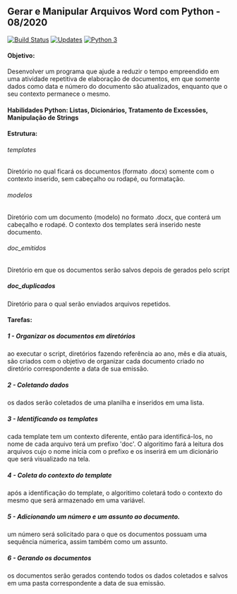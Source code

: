 ## Gerar e Manipular Arquivos Word com Python - 08/2020
[![Build Status](https://app.travis-ci.com/uadson/gerar_doc_word_python.svg?branch=master)](https://app.travis-ci.com/uadson/gerar_doc_word_python)	[![Updates](https://pyup.io/repos/github/uadson/gerar_doc_word_python/shield.svg)](https://pyup.io/repos/github/uadson/gerar_doc_word_python/)	[![Python 3](https://pyup.io/repos/github/uadson/gerar_doc_word_python/python-3-shield.svg)](https://pyup.io/repos/github/uadson/gerar_doc_word_python/)

#### Objetivo:
	
Desenvolver um programa que ajude a reduzir o tempo empreendido em uma atividade repetitiva de elaboração de documentos, em que somente dados como data e número do documento são atualizados, enquanto que o seu contexto permanece o mesmo.
#### Habilidades Python: Listas, Dicionários, Tratamento de Excessões, Manipulação de Strings


#### Estrutura:


###### templates

Diretório no qual ficará os documentos (formato .docx) somente com o contexto inserido, sem cabeçalho ou rodapé, ou formatação.


###### modelos

Diretório com um documento (modelo) no formato .docx, que conterá um cabeçalho e rodapé. O contexto dos templates será inserido neste documento.


###### doc_emitidos

Diretório em que os documentos serão salvos depois de gerados pelo script


##### doc_duplicados

Diretório para o qual serão enviados arquivos repetidos.


#### Tarefas:


##### 1 - Organizar os documentos em diretórios

ao executar o script, diretórios fazendo referência ao ano, mês e dia atuais, são criados com o objetivo de organizar cada documento criado no diretório correspondente a data de sua emissão.


##### 2 - Coletando dados

os dados serão coletados de uma planilha e inseridos em uma lista.


##### 3 - Identificando os templates

cada template tem um contexto diferente, então para identificá-los, no nome de cada arquivo terá
um prefixo 'doc'. O algoritimo fará a leitura dos arquivos cujo o nome inicia com o prefixo e os inserirá em um dicionário que será visualizado na tela.


##### 4 - Coleta do contexto do template

após a identificação do template, o algoritimo coletará todo o contexto do mesmo que será armazenado em uma variável.


##### 5 - Adicionando um número e um assunto ao documento.

um número será solicitado para o que os documentos possuam uma sequência númerica, assim também como um assunto.


##### 6 - Gerando os documentos

os documentos serão gerados contendo todos os dados coletados e salvos em uma pasta correspondente a data de sua emissão.
